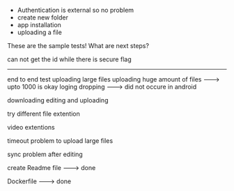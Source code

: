 - Authentication is external so no problem
- create new folder 
- app installation
- uploading a file 

These are the sample tests!
	What are next steps?
	






can not get the id while there is secure flag

---
end to end test 
uploading large files 
uploading huge amount of files ---> upto 1000 is okay 
loging dropping ---> did not occure in android 

downloading editing and uploading

try different file extention

video extentions

timeout problem to upload large files 

sync problem after editing
 
create Readme file ---> done
 
Dockerfile ---> done

